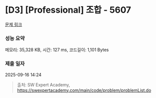# [D3] [Professional] 조합 - 5607 

[문제 링크](https://swexpertacademy.com/main/code/problem/problemDetail.do?contestProbId=AWXGKdbqczEDFAUo) 

### 성능 요약

메모리: 35,328 KB, 시간: 127 ms, 코드길이: 1,101 Bytes

### 제출 일자

2025-09-16 14:24



> 출처: SW Expert Academy, https://swexpertacademy.com/main/code/problem/problemList.do